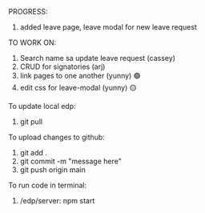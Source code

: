 PROGRESS:
1. added leave page, leave modal for new leave request

TO WORK ON:
1. Search name sa update leave request (cassey)
2. CRUD for signatories (arj)
3. link pages to one another (yunny) 🟢
4. edit css for leave-modal (yunny) 🟡



To update local edp:
 1. git pull

To upload changes to github:
1. git add .
2. git commit -m "message here"
3. git push origin main

To run code in terminal:
1. /edp/server: npm start
  

